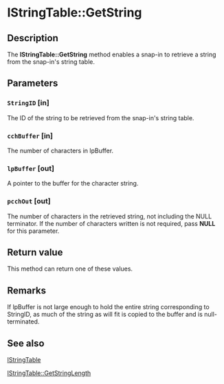 # IStringTable::GetString

## Description

The **IStringTable::GetString** method enables a snap-in to retrieve a string from the snap-in's string table.

## Parameters

### `StringID` [in]

The ID of the string to be retrieved from the snap-in's string table.

### `cchBuffer` [in]

The number of characters in lpBuffer.

### `lpBuffer` [out]

A pointer to the buffer for the character string.

### `pcchOut` [out]

The number of characters in the retrieved string, not including the NULL terminator. If the number of characters written is not required, pass **NULL** for this parameter.

## Return value

This method can return one of these values.

## Remarks

If lpBuffer is not large enough to hold the entire string corresponding to StringID, as much of the string as will fit is copied to the buffer and is null-terminated.

## See also

[IStringTable](https://learn.microsoft.com/windows/desktop/api/mmc/nn-mmc-istringtable)

[IStringTable::GetStringLength](https://learn.microsoft.com/windows/desktop/api/mmc/nf-mmc-istringtable-getstringlength)